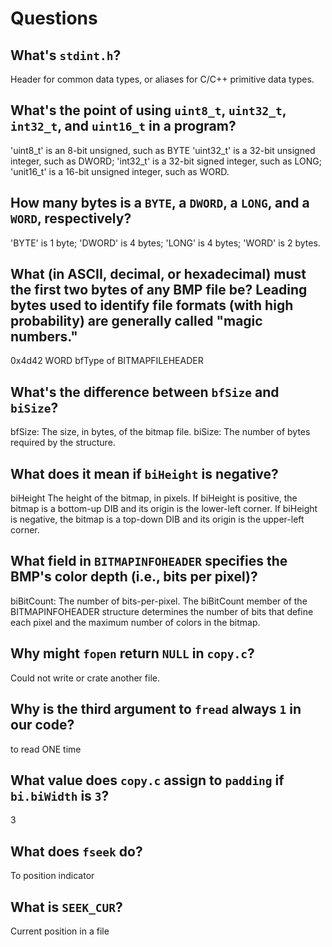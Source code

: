 # Questions

## What's `stdint.h`?

Header for common data types, or aliases for C/C++ primitive data types.

## What's the point of using `uint8_t`, `uint32_t`, `int32_t`, and `uint16_t` in a program?

'uint8_t' is an 8-bit unsigned, such as BYTE
'uint32_t' is a 32-bit unsigned integer, such as DWORD;
'int32_t' is a 32-bit signed integer, such as LONG;
'unit16_t' is a 16-bit unsigned integer, such as WORD.

## How many bytes is a `BYTE`, a `DWORD`, a `LONG`, and a `WORD`, respectively?

'BYTE' is 1 byte;
'DWORD' is 4 bytes;
'LONG' is 4 bytes;
'WORD' is 2 bytes.

## What (in ASCII, decimal, or hexadecimal) must the first two bytes of any BMP file be? Leading bytes used to identify file formats (with high probability) are generally called "magic numbers."

0x4d42 WORD bfType of BITMAPFILEHEADER 

## What's the difference between `bfSize` and `biSize`?

bfSize: The size, in bytes, of the bitmap file.
biSize: The number of bytes required by the structure.

## What does it mean if `biHeight` is negative?

biHeight
The height of the bitmap, in pixels. If biHeight is positive, the bitmap is a bottom-up DIB and its origin is the lower-left corner. If biHeight is negative, the bitmap is a top-down DIB and its origin is the upper-left corner.


## What field in `BITMAPINFOHEADER` specifies the BMP's color depth (i.e., bits per pixel)?

biBitCount: The number of bits-per-pixel. The biBitCount member of the BITMAPINFOHEADER structure determines the number of bits that define each pixel and the maximum number of colors in the bitmap. 

## Why might `fopen` return `NULL` in `copy.c`?

Could not write or crate another file.

## Why is the third argument to `fread` always `1` in our code?

to read ONE time

## What value does `copy.c` assign to `padding` if `bi.biWidth` is `3`?

3

## What does `fseek` do?

To position indicator

## What is `SEEK_CUR`?

Current position in a file
